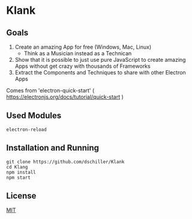 # Klank

## Goals

1. Create an amazing App for free (Windows, Mac, Linux)
   - Think as a Musician instead as a Technican
2. Show that it is possible to just use pure JavaScript to create amazing Apps without get crazy with thousands of Frameworks
3. Extract the Components and Techniques to share with other Electron Apps

Comes from 'electron-quick-start' ( https://electronjs.org/docs/tutorial/quick-start )

## Used Modules

```
electron-reload
```

## Installation and Running

```
git clone https://github.com/dschiller/Klank
cd Klang
npm install
npm start
```

## License

[MIT](LICENSE.md)
